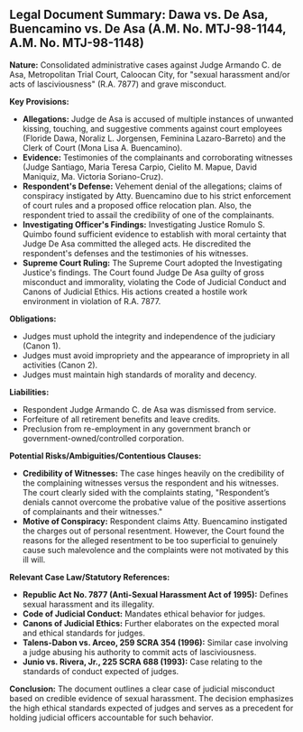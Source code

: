 ## Legal Document Summary: Dawa vs. De Asa, Buencamino vs. De Asa (A.M. No. MTJ-98-1144, A.M. No. MTJ-98-1148)

**Nature:** Consolidated administrative cases against Judge Armando C. de Asa, Metropolitan Trial Court, Caloocan City, for "sexual harassment and/or acts of lasciviousness" (R.A. 7877) and grave misconduct.

**Key Provisions:**

*   **Allegations:** Judge de Asa is accused of multiple instances of unwanted kissing, touching, and suggestive comments against court employees (Floride Dawa, Noraliz L. Jorgensen, Feminina Lazaro-Barreto) and the Clerk of Court (Mona Lisa A. Buencamino).
*   **Evidence:** Testimonies of the complainants and corroborating witnesses (Judge Santiago, Maria Teresa Carpio, Cielito M. Mapue, David Maniquiz, Ma. Victoria Soriano-Cruz).
*   **Respondent's Defense:** Vehement denial of the allegations; claims of conspiracy instigated by Atty. Buencamino due to his strict enforcement of court rules and a proposed office relocation plan. Also, the respondent tried to assail the credibility of one of the complainants.
*   **Investigating Officer's Findings:**  Investigating Justice Romulo S. Quimbo found sufficient evidence to establish with moral certainty that Judge De Asa committed the alleged acts. He discredited the respondent's defenses and the testimonies of his witnesses.
*   **Supreme Court Ruling:** The Supreme Court adopted the Investigating Justice's findings. The Court found Judge De Asa guilty of gross misconduct and immorality, violating the Code of Judicial Conduct and Canons of Judicial Ethics.  His actions created a hostile work environment in violation of R.A. 7877.

**Obligations:**

*   Judges must uphold the integrity and independence of the judiciary (Canon 1).
*   Judges must avoid impropriety and the appearance of impropriety in all activities (Canon 2).
*   Judges must maintain high standards of morality and decency.

**Liabilities:**

*   Respondent Judge Armando C. de Asa was dismissed from service.
*   Forfeiture of all retirement benefits and leave credits.
*   Preclusion from re-employment in any government branch or government-owned/controlled corporation.

**Potential Risks/Ambiguities/Contentious Clauses:**

*   **Credibility of Witnesses:**  The case hinges heavily on the credibility of the complaining witnesses versus the respondent and his witnesses. The court clearly sided with the complaints stating, "Respondent’s denials cannot overcome the probative value of the positive assertions of complainants and their witnesses."
*   **Motive of Conspiracy:** Respondent claims Atty. Buencamino instigated the charges out of personal resentment. However, the Court found the reasons for the alleged resentment to be too superficial to genuinely cause such malevolence and the complaints were not motivated by this ill will.

**Relevant Case Law/Statutory References:**

*   **Republic Act No. 7877 (Anti-Sexual Harassment Act of 1995):** Defines sexual harassment and its illegality.
*   **Code of Judicial Conduct:** Mandates ethical behavior for judges.
*   **Canons of Judicial Ethics:** Further elaborates on the expected moral and ethical standards for judges.
*   **Talens-Dabon vs. Arceo, 259 SCRA 354 (1996):** Similar case involving a judge abusing his authority to commit acts of lasciviousness.
*   **Junio vs. Rivera, Jr., 225 SCRA 688 (1993):** Case relating to the standards of conduct expected of judges.

**Conclusion:** The document outlines a clear case of judicial misconduct based on credible evidence of sexual harassment. The decision emphasizes the high ethical standards expected of judges and serves as a precedent for holding judicial officers accountable for such behavior.
